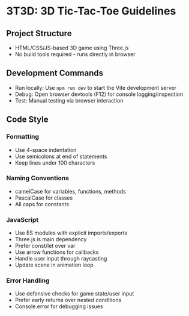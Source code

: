 # 3T3D: 3D Tic-Tac-Toe Guidelines

## Project Structure
- HTML/CSS/JS-based 3D game using Three.js
- No build tools required - runs directly in browser

## Development Commands
- Run locally: Use `npm run dev` to start the Vite development server
- Debug: Open browser devtools (F12) for console logging/inspection
- Test: Manual testing via browser interaction

## Code Style

### Formatting
- Use 4-space indentation
- Use semicolons at end of statements
- Keep lines under 100 characters

### Naming Conventions
- camelCase for variables, functions, methods
- PascalCase for classes
- All caps for constants

### JavaScript
- Use ES modules with explicit imports/exports
- Three.js is main dependency
- Prefer const/let over var
- Use arrow functions for callbacks
- Handle user input through raycasting
- Update scene in animation loop

### Error Handling
- Use defensive checks for game state/user input
- Prefer early returns over nested conditions
- Console.error for debugging issues